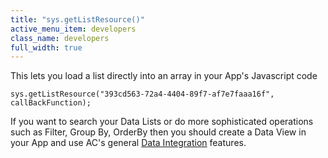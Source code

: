 ```yaml
---
title: "sys.getListResource()"
active_menu_item: developers
class_name: developers
full_width: true
---
```



This lets you load a list directly into an array in your App's Javascript code

    sys.getListResource("393cd563-72a4-4404-89f7-af7e7faaa16f", callBackFunction);
   

If you want to search your Data Lists or do more sophisticated operations such as Filter, Group By, OrderBy then you should create a Data View in your App and use AC's general [Data Integration](/developers/user-guide/product-guide/advanced-features/data-integration-reporting-dashboards/) features.


